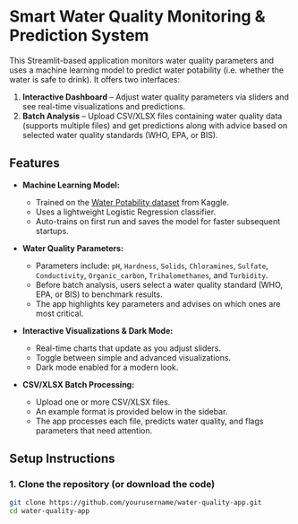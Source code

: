 # Smart Water Quality Monitoring & Prediction System

This Streamlit-based application monitors water quality parameters and uses a machine learning model to predict water potability (i.e. whether the water is safe to drink). It offers two interfaces:
 
1. **Interactive Dashboard** – Adjust water quality parameters via sliders and see real-time visualizations and predictions.
2. **Batch Analysis** – Upload CSV/XLSX files containing water quality data (supports multiple files) and get predictions along with advice based on selected water quality standards (WHO, EPA, or BIS).

## Features

- **Machine Learning Model:**  
  - Trained on the [Water Potability dataset](https://www.kaggle.com/datasets/adityakadiwal/water-potability) from Kaggle.
  - Uses a lightweight Logistic Regression classifier.
  - Auto-trains on first run and saves the model for faster subsequent startups.

- **Water Quality Parameters:**  
  - Parameters include: `pH`, `Hardness`, `Solids`, `Chloramines`, `Sulfate`, `Conductivity`, `Organic_carbon`, `Trihalomethanes`, and `Turbidity`.
  - Before batch analysis, users select a water quality standard (WHO, EPA, or BIS) to benchmark results.
  - The app highlights key parameters and advises on which ones are most critical.

- **Interactive Visualizations & Dark Mode:**  
  - Real-time charts that update as you adjust sliders.
  - Toggle between simple and advanced visualizations.
  - Dark mode enabled for a modern look.

- **CSV/XLSX Batch Processing:**  
  - Upload one or more CSV/XLSX files.
  - An example format is provided below in the sidebar.
  - The app processes each file, predicts water quality, and flags parameters that need attention.

## Setup Instructions

### 1. Clone the repository (or download the code)

```bash
git clone https://github.com/yourusername/water-quality-app.git
cd water-quality-app
